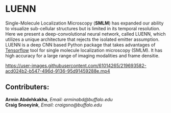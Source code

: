 # LUENN
Single-Molecule Localization Microscopy (__SMLM__) has expanded our ability to visualize sub-cellular structures but is limited in its temporal resolution. <br>
Here we present a deep-convolutional neural network, called LUENN, which utilizes a unique architecture that rejects the isolated emitter assumption. LUENN is a deep CNN based Python package that takes advantages of [Tensorflow](http://tensorflow.org/) tool for single molecule localization microscopy (SMLM). It has high accuracy for a large range of imaging modalities and frame densitie. <br>


https://user-images.githubusercontent.com/61014265/219693582-acd024b2-b547-496d-9136-95d91459288e.mp4


## Contributers:

__Armin Abdehkakha__, _Email: arminabd@buffalo.edu_<br>
__Craig Snoeyink__, _Email: craigsno@buffalo.edu_

